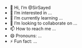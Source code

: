 - 👋 Hi, I’m @SirSayed
- 👀 I’m interested in ...
- 🌱 I’m currently learning ...
- 💞️ I’m looking to collaborate on ...
- 📫 How to reach me ...
- 😄 Pronouns: ...
- ⚡ Fun fact: ...

<!---
SirSayed/SirSayed is a ✨ special ✨ repository because its `README.md` (this file) appears on your GitHub profile.
You can click the Preview link to take a look at your changes.
--->
